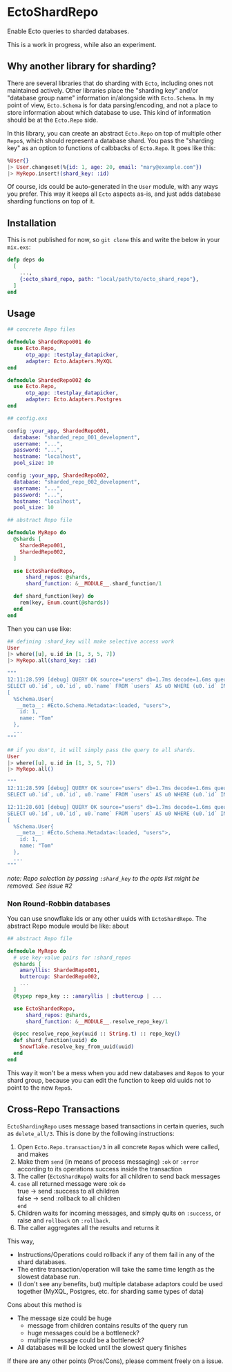 # EctoShardRepo

Enable Ecto queries to sharded databases.

This is a work in progress, while also an experiment.

## Why another library for sharding?

There are several libraries that do sharding with `Ecto`, including ones not maintained actively.
Other libraries place the "sharding key" and/or "database group name" information in/alongside with `Ecto.Schema`.
In my point of view, `Ecto.Schema` is for data parsing/encoding, and not a place to store information about which database to use. This kind of information should be at the `Ecto.Repo` side.

In this library, you can create an abstract `Ecto.Repo` on top of multiple other `Repo`s, which should represent a database shard. You pass the "sharding key" as an option to functions of calbbacks of `Ecto.Repo`. It goes like this:

```elixir
%User{}
|> User.changeset(%{id: 1, age: 20, email: "mary@example.com"})
|> MyRepo.insert!(shard_key: :id)
```

Of course, ids could be auto-generated in the `User` module, with any ways you prefer.
This way it keeps all `Ecto` aspects as-is, and just adds database sharding functions on top of it.

## Installation

This is not published for now, so `git clone` this and write the below in your `mix.exs`:

```elixir
defp deps do
  [
    ...,
    {:ecto_shard_repo, path: "local/path/to/ecto_shard_repo"},
  ]
end
```

## Usage

```elixir
## concrete Repo files

defmodule ShardedRepo001 do
  use Ecto.Repo,
      otp_app: :testplay_datapicker,
      adapter: Ecto.Adapters.MyXQL
end

defmodule ShardedRepo002 do
  use Ecto.Repo,
      otp_app: :testplay_datapicker,
      adapter: Ecto.Adapters.Postgres
end

## config.exs

config :your_app, ShardedRepo001,
  database: "sharded_repo_001_development",
  username: "...",
  password: "...",
  hostname: "localhost",
  pool_size: 10

config :your_app, ShardedRepo002,
  database: "sharded_repo_002_development",
  username: "...",
  password: "...",
  hostname: "localhost",
  pool_size: 10

## abstract Repo file

defmodule MyRepo do
  @shards [
    ShardedRepo001,
    ShardedRepo002,
  ]

  use EctoShardedRepo,
      shard_repos: @shards,
      shard_function: &__MODULE__.shard_function/1

  def shard_function(key) do
    rem(key, Enum.count(@shards))
  end
end
```

Then you can use like:

```elixir
## defining :shard_key will make selective access work
User
|> where([u], u.id in [1, 3, 5, 7])
|> MyRepo.all(shard_key: :id)

"""
12:11:28.599 [debug] QUERY OK source="users" db=1.7ms decode=1.6ms queue=10.5ms
SELECT u0.`id`, u0.`id`, u0.`name` FROM `users` AS u0 WHERE (u0.`id` IN (1,3,5,7)) []
[
  %Schema.User{
   __meta__: #Ecto.Schema.Metadata<:loaded, "users">,
    id: 1,
    name: "Tom"
  },
  ...
"""

## if you don't, it will simply pass the query to all shards.
User
|> where([u], u.id in [1, 3, 5, 7])
|> MyRepo.all()

"""
12:11:28.599 [debug] QUERY OK source="users" db=1.7ms decode=1.6ms queue=10.5ms
SELECT u0.`id`, u0.`id`, u0.`name` FROM `users` AS u0 WHERE (u0.`id` IN (1,3,5,7)) []

12:11:28.601 [debug] QUERY OK source="users" db=1.7ms decode=1.6ms queue=1.0ms
SELECT u0.`id`, u0.`id`, u0.`name` FROM `users` AS u0 WHERE (u0.`id` IN (1,3,5,7)) []
[
  %Schema.User{
   __meta__: #Ecto.Schema.Metadata<:loaded, "users">,
    id: 1,
    name: "Tom"
  },
  ...
"""
```

_note: Repo selection by passing `:shard_key` to the opts list might be removed. See issue #2_

### Non Round-Robbin databases
You can use snowflake ids or any other uuids with `EctoShardRepo`.
The abstract Repo module would be like: about 

```elixir
## abstract Repo file

defmodule MyRepo do
  # use key-value pairs for :shard_repos
  @shards [
    amaryllis: ShardedRepo001,
    buttercup: ShardedRepo002,
    ...
  ]
  @typep repo_key :: :amaryllis | :buttercup | ...

  use EctoShardedRepo,
      shard_repos: @shards,
      shard_function: &__MODULE__.resolve_repo_key/1

  @spec resolve_repo_key(uuid :: String.t) :: repo_key()
  def shard_function(uuid) do
    Snowflake.resolve_key_from_uuid(uuid)
  end
end
```

This way it won't be a mess when you add new databases and `Repo`s to your shard group, because you can edit the function to keep old uuids not to point to the new `Repo`s.

## Cross-Repo Transactions

`EctoShardingRepo` uses message based transactions in certain queries, such as `delete_all/3`.
This is done by the following instructions:

1. Open `Ecto.Repo.transaction/3` in all concrete `Repo`s which were called, and makes
2. Make them `send` (in means of process messaging) `:ok` or `:error` according to its operations success inside the transaction
3. The caller (`EctoShardRepo`) waits for all children to send back messages
4. `case` all returned message were :ok `do`  
     true -> send :success to all children  
     false -> send :rollback to all children  
   `end`
5. Children waits for incoming messages, and simply quits on `:success`, or raise and `rollback` on `:rollback`.
6. The caller aggregates all the results and returns it

This way,
- Instructions/Operations could rollback if any of them fail in any of the shard databases.
- The entire transaction/operation will take the same time length as the slowest database run.
- (I don't see any benefits, but) multiple database adaptors could be used together (MyXQL, Postgres, etc. for sharding same types of data)

Cons about this method is
- The message size could be huge
  - message from children contains results of the query run
  - huge messages could be a bottleneck?
  - multiple message could be a bottleneck?
- All databases will be locked until the slowest query finishes

If there are any other points (Pros/Cons), please comment freely on a issue.
